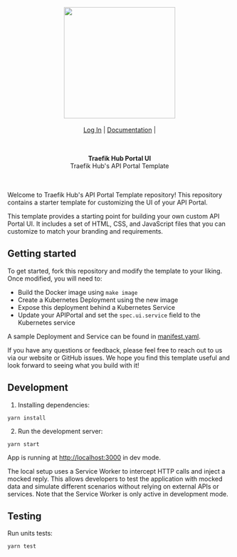 <div align="center" style="margin: 30px;">
<a href="https://hub.traefik.io/">
  <img src="https://doc.traefik.io/traefik-hub/assets/images/logos-traefik-hub-horizontal.svg"   style="width:250px;" align="center" />
</a>
<br />
<br />

<div align="center">
    <a href="https://hub.traefik.io">Log In</a> |
    <a href="https://doc.traefik.io/traefik-hub/">Documentation</a> |
</div>
</div>
<br />
<div align="center"><strong>Traefik Hub Portal UI</strong><br>Traefik Hub's API Portal Template<br>
<br />
<br />
</div>


Welcome to Traefik Hub's API Portal Template repository!
This repository contains a starter template for customizing the UI of your API Portal.

This template provides a starting point for building your own custom API Portal UI.
It includes a set of HTML, CSS, and JavaScript files that you can customize to match your branding and requirements.

## Getting started

To get started, fork this repository and modify the template to your liking.
Once modified, you will need to:

- Build the Docker image using `make image`
- Create a Kubernetes Deployment using the new image
- Expose this deployment behind a Kubernetes Service
- Update your APIPortal and set the `spec.ui.service` field to the Kubernetes service

A sample Deployment and Service can be found in [manifest.yaml](./manifest.yaml "Link to example manifest file").

If you have any questions or feedback, please feel free to reach out to us via our website or GitHub issues.
We hope you find this template useful and look forward to seeing what you build with it!

## Development

1. Installing dependencies:

```shell
yarn install
```

2. Run the development server:

```shell
yarn start
```

App is running at [http://localhost:3000](http://localhost:3000 "Link to localhost on port 3000") in dev mode.

The local setup uses a Service Worker to intercept HTTP calls and inject a mocked reply.
This allows developers to test the application with mocked data and simulate different scenarios without relying on external APIs or services.
Note that the Service Worker is only active in development mode.

## Testing

Run units tests:

```shell
yarn test
```
